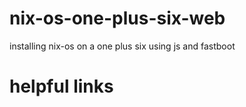 # nix-os-one-plus-six-web
installing nix-os on a one plus six using js and fastboot

# helpful links
